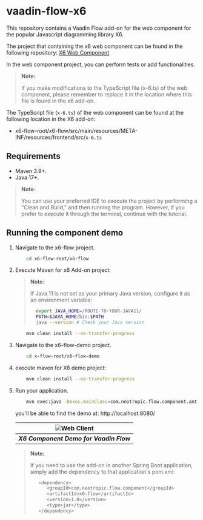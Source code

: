 # vaadin-flow-x6
This repository contains a Vaadin Flow add-on for the web component for the popular Javascript diagramming library X6.

The project that containing the x6 web component can be found in the following repository: [X6 Web Component](https://github.com/NeotropicSAS/webcomponent-x6)

In the web component project, you can perform tests or add functionalities.

> **Note:**
> 
> If you make modifications to the TypeScript file (x-6.ts) of the web component, please remember to replace it in the location where this file is found in the x6 add-on.
>

The TypeScript file (`x-6.ts`) of the web component can be found at the following location in the X6 add-on:

- x6-flow-root/x6-flow/src/main/resources/META-INF/resources/frontend/src/`x-6.ts`

## Requirements
* Maven 3.9+.
* Java 17+.
  
> **Note:**
> 
>You can use your preferred IDE to execute the project by performing a "Clean and Build," and then running the program. However, if you prefer to execute it through the terminal, continue with the tutorial.
>

  
## Running the component demo

1. Navigate to the x6-flow project.
   
    ```bash
        cd x6-flow-root/x6-flow
    ```

2. Execute Maven for x6 Add-on project:
   
    > **Note:**
    >
    >If Java 11 is not set as your primary Java version, configure it as an environment variable:
    >
    > ```bash
    >   export JAVA_HOME=/ROUTE-TO-YOUR-JAVA11/
    >   PATH=$JAVA_HOME/bin:$PATH
    >   java --version # Check your Java version
    >```

    ```bash
        mvn clean install --no-transfer-progress
    ```

3. Navigate to the x6-flow-demo project.
   
    ```bash
        cd x-flow-root/x6-flow-demo
    ```

4. execute maven for X6 demo project:
   
    ```bash
        mvn clean install --no-transfer-progress
    ```

5. Run your application.

    ```bash
        mvn exec:java -Dexec.mainClass=com.neotropic.flow.component.antvx6.demo.Application
    ```
   
    you'll be able to find the demo at: http://localhost:8080/

    |![Web Client](images/canvas_x6_kuwaiba.png) |
    |:--:|
    | ***X6 Component Demo for Vaadin Flow*** |


    > **Note:**
    >
    > If you need to use the add-on in another Spring Boot application, simply add the dependency to that application's pom.xml:
    >
    > ```bash
    >    <dependency>
    >       <groupId>com.neotropic.flow.component</groupId>
    >       <artifactId>x6-flow</artifactId>
    >       <version>1.0</version>
    >       <type>jar</type>
    >    </dependency>
    >```
    >
